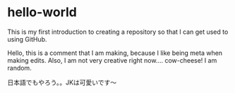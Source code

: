 # hello-world
This is my first introduction to creating a repository so that I can get used to using GitHub.

Hello, this is a comment that I am making, because I like being meta when making edits. Also, I am not
very creative right now.... cow-cheese! I am random.

日本語でもやろう。。JKは可愛いです～
